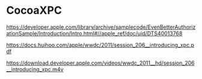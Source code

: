 # CocoaXPC

https://developer.apple.com/library/archive/samplecode/EvenBetterAuthorizationSample/Introduction/Intro.html#//apple_ref/doc/uid/DTS40013768

https://docs.huihoo.com/apple/wwdc/2011/session_206__introducing_xpc.pdf

https://download.developer.apple.com/videos/wwdc_2011__hd/session_206__introducing_xpc.m4v
